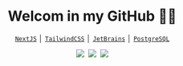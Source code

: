 <!-- Title -->
<h1 align="center" title="...and I'm happy to see you here :)">Welcom in my GitHub 🙋‍♂️</h1>

<!-- Contact and keys -->
<p align="center">
   <a href="https://nextjs.org/" target="_blank" title="NextJS - kliknij, aby przejść na tą stronę"><code>NextJS</code></a> │ 
   <a href="https://tailwindcss.com/" target="_blank" title="TailwindCSS - kliknij, aby przejść na tą stronę"><code>TailwindCSS</code></a> │ 
   <a href="https://www.jetbrains.com/" target="_blank" title="JetBrains - kliknij, aby przejść na tą stronę"><code>JetBrains</code></a> │ 
   <a href="https://www.postgresql.org/" target="_blank" title="PostgreSQL - kliknij, aby przejść na tą stronę"><code>PostgreSQL</code></a>
</p>


<!-- Socials -->
<p align="center">
   <kbd>
  <a href="https://twitter.com/omgitwoorksss" title="Twitter"><img src="https://img.shields.io/badge/Twitter-1DA1F2?style=for-the-badge&logo=twitter&logoColor=whithttps://img.shields.io/twitter/follow/omgitworks?style=for-the-badge](https://img.shields.io/twitter/follow/omgitworks?style=for-the-badge" /></a>
  <a href="https://discord.gg/sX2bnEaa" title="Discord"><img src="https://img.shields.io/badge/Discord-7289DA?style=for-the-badge&logo=discord&logoColor=white" /></a>
  <a href="https://www.twitch.tv/xanax_250mg" title="Tutaj streamuje gry czasem xd"><img src="https://img.shields.io/badge/Twitch-9146FF?style=for-the-badge&logo=twitch&logoColor=white" /></a>
  </kbd>
</p>

   



